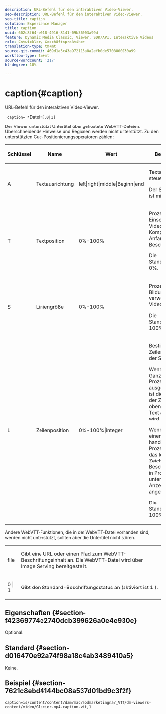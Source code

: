 ```yaml
---
description: URL-Befehl für den interaktiven Video-Viewer.
seo-description: URL-Befehl für den interaktiven Video-Viewer.
seo-title: caption
solution: Experience Manager
title: caption
uuid: 602c8f64-e018-4916-8141-09b36003a99d
feature: Dynamic Media Classic, Viewer, SDK/API, Interaktive Videos
role: Entwickler, Geschäftspraktiker
translation-type: tm+mt
source-git-commit: 469d1a5c43a972116a8a2efb0de5708800130a99
workflow-type: tm+mt
source-wordcount: '217'
ht-degree: 10%

---
```



# caption{#caption}

URL-Befehl für den interaktiven Video-Viewer.

` caption= *`Datei`*[,0|1]`

Der Viewer unterstützt Untertitel über gehostete WebVTT-Dateien. Überschneidende Hinweise und Regionen werden nicht unterstützt. Zu den unterstützten Cue-Positionierungsoperatoren zählen:

<table id="table_62D89A06EC9E4E7983D1F26A2C85A621"> 
 <thead> 
  <tr> 
   <th colname="col1" class="entry"> <p>Schlüssel </p> </th> 
   <th colname="col2" class="entry"> <p>Name </p> </th> 
   <th colname="col3" class="entry"> <p>Wert </p> </th> 
   <th colname="col4" class="entry"> <p>Beschreibung </p> </th> 
  </tr> 
 </thead>
 <tbody> 
  <tr> 
   <td colname="col1"> <p> <span class="codeph"> A </span> </p> </td> 
   <td colname="col2"> <p>Textausrichtung </p> </td> 
   <td colname="col3"> <p> <span class="codeph"> left|right|middle|Beginn|end  </span> </p> </td> 
   <td colname="col4"> <p> Textausrichtung steuern </p> <p>Der Standardwert ist <span class="codeph"> middle </span>. </p> </td> 
  </tr> 
  <tr> 
   <td colname="col1"> <p> <span class="codeph"> T </span> </p> </td> 
   <td colname="col2"> <p>Textposition </p> </td> 
   <td colname="col3"> <p> 0%-100% </p> </td> 
   <td colname="col4"> <p> Prozentsatz des Einschnitts in die VideoPlayer-Komponente am Anfang des Beschriftungstexts. </p> <p>Die Standardgrenze ist 0%. </p> </td> 
  </tr> 
  <tr> 
   <td colname="col1"> <p> <span class="codeph"> S </span> </p> </td> 
   <td colname="col2"> <p>Liniengröße </p> </td> 
   <td colname="col3"> <p> 0%-100% </p> </td> 
   <td colname="col4"> <p> Prozentsatz der für Bildunterschriften verwendeten Videobreite. </p> <p>Die Standardgrenze ist 100%. </p> </td> 
  </tr> 
  <tr> 
   <td colname="col1"> <p> <span class="codeph"> L </span> </p> </td> 
   <td colname="col2"> <p>Zeilenposition </p> </td> 
   <td colname="col3"> <p> 0%-100%|integer </p> </td> 
   <td colname="col4"> <p> Bestimmt die Zeilenposition auf der Seite. </p> <p>Wenn der Text als Ganzzahl (kein Prozentzeichen) ausgedrückt wird, ist dies die Anzahl der Zeilen von oben, in denen der Text angezeigt wird. </p> <p>Wenn es sich um einen Prozentwert handelt (das Prozentzeichen ist das letzte Zeichen), wird der Beschriftungstext in Prozent unterhalb des Anzeigebereichs angezeigt. </p> <p>Die Standardgrenze ist 100%. </p> </td> 
  </tr> 
 </tbody> 
</table>

Andere WebVTT-Funktionen, die in der WebVTT-Datei vorhanden sind, werden nicht unterstützt, sollten aber die Untertitel nicht stören.

<table id="table_A5BB1C08DA4B425DBD0356C7D3693E75"> 
 <tbody> 
  <tr> 
   <td colname="col1"> <p> <span class="codeph"> <span class="varname"> file  </span> </span> </p> </td> 
   <td colname="col2"> <p> Gibt eine URL oder einen Pfad zum WebVTT-Beschriftungsinhalt an. Die WebVTT-Datei wird über Image Serving bereitgestellt. </p> </td> 
  </tr> 
  <tr> 
   <td colname="col1"> <p> <span class="codeph"> 0 | 1 </span> </p> </td> 
   <td colname="col2"> <p> Gibt den Standard-Beschriftungsstatus an (aktiviert ist <span class="codeph"> 1 </span>). </p> </td> 
  </tr> 
 </tbody> 
</table>

## Eigenschaften {#section-f42369774e2740dcb399626a0e4e930e}

Optional.

## Standard {#section-d016470e92a74f98a18c4ab3489410a5}

Keine.

## Beispiel {#section-7621c8ebd4144bc08a537d01bd9c3f2f}

```
caption=is/content/content/dam/mac/aodmarketingna/_VTT/dm-viewers-content/video/Glacier.mp4.caption.vtt,1
```

